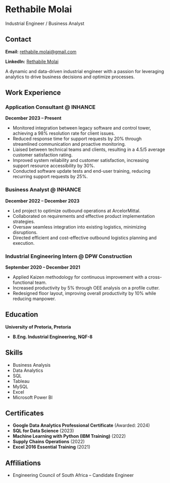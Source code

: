 # Rethabile Molai  

Industrial Engineer / Business Analyst

## Contact
**Email:** rethabile.molai@gmail.com

**LinkedIn:** [Rethabile Molai](https://www.linkedin.com/in/rethabilemolai/)

A dynamic and data-driven industrial engineer with a passion for leveraging analytics to drive business decisions and optimize processes. 

## Work Experience

### Application Consultant @ INHANCE 
**December 2023 – Present**
- Monitored integration between legacy software and control tower, achieving a 98% resolution rate for client issues.
- Reduced response time for support requests by 20% through streamlined communication and proactive monitoring.
- Liaised between technical teams and clients, resulting in a 4.5/5 average customer satisfaction rating.
- Improved system reliability and customer satisfaction, increasing support resource accessibility by 30%.
- Conducted software update tests and end-user training, reducing recurring support requests by 25%.

### Business Analyst @ INHANCE 
**December 2022 – December 2023**
- Led project to optimize outbound operations at ArcelorMittal.
- Collaborated on requirements and effective product implementation strategies.
- Oversaw seamless integration into existing logistics, minimizing disruptions.
- Directed efficient and cost-effective outbound logistics planning and execution.

### Industrial Engineering Intern @ DPW Construction
**September 2020 – December 2021**
- Applied Kaizen methodology for continuous improvement with a cross-functional team.
- Increased productivity by 5% through OEE analysis on a profile cutter.
- Redesigned floor layout, improving overall productivity by 10% while reducing manpower.

## Education
**University of Pretoria, Pretoria**
- **B.Eng. Industrial Engineering, NQF-8**

## Skills
- Business Analysis
- Data Analytics 
- SQL
- Tableau
- MySQL
- Excel
- Microsoft Power BI

## Certificates
- **Google Data Analytics Professional Certificate** (Awarded: 2024)
- **SQL for Data Science** (2023)
- **Machine Learning with Python (IBM Training)** (2022)
- **Supply Chains Operations** (2022)
- **Excel 2016 Essential Training** (2021)

## Affiliations
- Engineering Council of South Africa – Candidate Engineer




